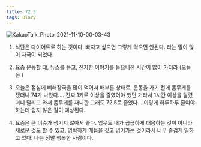 ```yaml
---
title: 72.5
tags: Diary
---
```

![KakaoTalk_Photo_2021-11-10-00-03-43](https://user-images.githubusercontent.com/50545088/140949212-aa17085e-fa2c-4ca8-89bd-4c6ff2b0afbe.jpeg)

1. 식단은 다이어트로 하는 것이다. 빠지고 싶으면 그렇게 먹으면 안된다. 라는 말이 많이 자극이 되었다.

2. 요즘 운동할 떄, 뉴스를 듣고, 진지한 이야기를 들으니깐 시간이 많이 가더라 (오늘은 )

3. 오늘은 점심에 뼈해장국을 많이 먹어서 배부른 상태로, 운동을 가기 전에 몸무게를 쟀더니 74가 나왔다.... 진짜 1키로 이상을 줄였어야 했던 거라서 1시간 이상을 달렸더니 달리고 와서 몸무게를 재니깐 그래도 72.5로 줄었다... 이렇게 하루하루 줄여야 하는데 쉽지 않은 길이 예상된다.

4. 요즘은 큰 이슈가 생기지 않아서 좋다. 업무도 내가 급급하게 대응하는 것이 아니라 새로운 것도 할 수 있고, 명확하게 매듭을 짓고 넘어가는 것이라서 너무 즐겁게 일하고 있다. 나는 정말 행복한 사람이다.